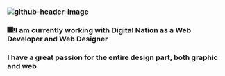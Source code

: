 ### ![github-header-image](https://github.com/JohnGeo123/JohnGeo123/assets/122558205/cd40e4ac-9331-4a19-afef-8405743c9064)
### :fireworks:!I am currently working with Digital Nation as a Web Developer and Web Designer
### I have a great passion for the entire design part, both graphic and web

